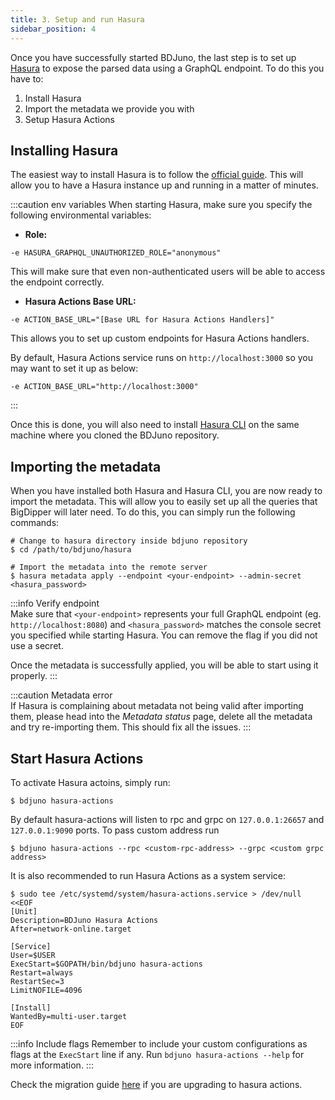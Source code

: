 ```yaml
---
title: 3. Setup and run Hasura
sidebar_position: 4
---
```


Once you have successfully started BDJuno, the last step is to set up [Hasura](https://hasura.io/) to expose the parsed data using a GraphQL endpoint. To do this you have to:

1. Install Hasura
2. Import the metadata we provide you with
3. Setup Hasura Actions 

## Installing Hasura
The easiest way to install Hasura is to follow the [official guide](https://hasura.io/docs/latest/graphql/core/getting-started/docker-simple.html). This will allow you to have a Hasura instance up and running in a matter of minutes.

:::caution env variables
When starting Hasura, make sure you specify the following environmental variables:
- __Role:__
```
-e HASURA_GRAPHQL_UNAUTHORIZED_ROLE="anonymous"
```
This will make sure that even non-authenticated users will be able to access the endpoint correctly.

- __Hasura Actions Base URL:__
```
-e ACTION_BASE_URL="[Base URL for Hasura Actions Handlers]"
```
This allows you to set up custom endpoints for Hasura Actions handlers. 

<!-- markdown-link-check-disable-next-line -->
By default, Hasura Actions service runs on `http://localhost:3000` so you may want to set it up as below: 
```
-e ACTION_BASE_URL="http://localhost:3000"
```

:::

Once this is done, you will also need to install [Hasura CLI](https://hasura.io/docs/latest/graphql/core/hasura-cli/install-hasura-cli.html#install-hasura-cli) on the same machine where you cloned the BDJuno repository.

## Importing the metadata
When you have installed both Hasura and Hasura CLI, you are now ready to import the metadata. This will allow you to easily set up all the queries that BigDipper will later need. To do this, you can simply run the following commands:

```shell
# Change to hasura directory inside bdjuno repository
$ cd /path/to/bdjuno/hasura

# Import the metadata into the remote server
$ hasura metadata apply --endpoint <your-endpoint> --admin-secret <hasura_password>
```

:::info Verify endpoint  
Make sure that `<your-endpoint>` represents your full GraphQL endpoint (eg. `http://localhost:8080`) and `<hasura_password>` matches the console secret you specified while starting Hasura. You can remove the flag if you did not use a secret.

Once the metadata is successfully applied, you will be able to start using it properly.
:::

:::caution Metadata error    
If Hasura is complaining about metadata not being valid after importing them, please head into the _Metadata status_ page, delete all the metadata and try re-importing them. This should fix all the issues.
:::

## Start Hasura Actions

To activate Hasura actoins, simply run: 
```
$ bdjuno hasura-actions
```

By default hasura-actions will listen to rpc and grpc on `127.0.0.1:26657` and `127.0.0.1:9090` ports. To pass custom address run

```
$ bdjuno hasura-actions --rpc <custom-rpc-address> --grpc <custom grpc address>
```

It is also recommended to run Hasura Actions as a system service:
```shell
$ sudo tee /etc/systemd/system/hasura-actions.service > /dev/null <<EOF
[Unit]
Description=BDJuno Hasura Actions
After=network-online.target

[Service]
User=$USER
ExecStart=$GOPATH/bin/bdjuno hasura-actions
Restart=always
RestartSec=3
LimitNOFILE=4096

[Install]
WantedBy=multi-user.target
EOF
```

:::info Include flags
Remember to include your custom configurations as flags at the `ExecStart` line if any. 
Run `bdjuno hasura-actions --help` for more information.
:::

Check the migration guide [here](./migrations/v2.0.0.md) if you are upgrading to hasura actions.
